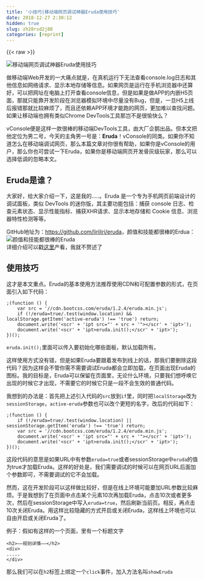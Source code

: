 ```yaml
---
title: '小技巧|移动端网页调试神器Eruda使用技巧' 
date: 2018-12-27 2:30:12
hidden: true
slug: zh28rsd2j88
categories: [reprint]
---
```


{{< raw >}}

                    
<p><span class="img-wrap"><img data-src="/img/bVXvig?w=2396&amp;h=1302" src="https://static.alili.tech/img/bVXvig?w=2396&amp;h=1302" alt="移动端网页调试神器Eruda使用技巧" title="移动端网页调试神器Eruda使用技巧" style="cursor: pointer; display: inline;"></span></p>
<p>做移动端Web开发的一大痛点就是，在真机运行下无法查看console.log日志和其他信息如网络请求、显示本地存储等信息。如果网页是运行在手机浏览器中还算好，可以把网址在电脑上打开查看console信息，但是如果是做APP的内嵌H5页面，那就只能靠开发阶段在浏览器模拟环境中尽量没有Bug，但是，一旦H5上线后报错那就比较麻烦了，而且还依赖APP环境才能跑的网页，更加难以查找问题。如果让移动端也拥有类似Chrome DevTools工具那岂不是很愉快么？</p>
<p>vConsole便是这样一款很棒的移动端DevTools工具，由大厂企鹅出品。但本文把他定位为男二号，今天的主角男一号是：<strong>Eruda</strong>！vConsole的同类。如果你不知道怎么在移动端调试网页，那么本篇文章对你很有帮助，如果你是vConsole的用户，那么你也可尝试一下Eruda，如果你是移动端网页开发骨灰级玩家，那么可以选择低调的忽略本文。</p>
<h2 id="articleHeader0">Eruda是谁？</h2>
<p>大家好，给大家介绍一下，这是我的.....。Eruda 是一个专为手机网页前端设计的调试面板，类似 DevTools 的迷你版，其主要功能包括：捕获 console 日志、检查元素状态、显示性能指标、捕获XHR请求、显示本地存储和 Cookie 信息、浏览器特性检测等等。</p>
<p>GitHub地址为：<a href="https://github.com/liriliri/eruda" rel="nofollow noreferrer" target="_blank">https://github.com/liriliri/eruda</a>，颜值和技能都很棒的Erdua：<br><span class="img-wrap"><img data-src="/img/remote/1460000011759305" src="https://static.alili.tech/img/remote/1460000011759305" alt="颜值和技能都很棒的Eruda" title="颜值和技能都很棒的Eruda" style="cursor: pointer;"></span><br>详细介绍可以戳<a href="https://github.com/liriliri/eruda/blob/master/doc/README_CN.md" rel="nofollow noreferrer" target="_blank">这里</a>产看，我就不赘述了</p>
<h2 id="articleHeader1">使用技巧</h2>
<p>这才是本文重点。Eruda的基本使用方法推荐使用CDN和可配置参数的形式，在页面引入如下代码：</p>
<div class="widget-codetool" style="display:none;">
      <div class="widget-codetool--inner">
      <span class="selectCode code-tool" data-toggle="tooltip" data-placement="top" title="" data-original-title="全选"></span>
      <span type="button" class="copyCode code-tool" data-toggle="tooltip" data-placement="top" data-clipboard-text=";(function () {
    var src = '//cdn.bootcss.com/eruda/1.2.4/eruda.min.js';
    if (!/eruda=true/.test(window.location) &amp;&amp; localStorage.getItem('active-eruda') !== 'true') return;
    document.write('<scr' + 'ipt src=&quot;' + src + '&quot;></scr' + 'ipt>');
    document.write('<scr' + 'ipt>eruda.init();</scr' + 'ipt>');
})();" title="" data-original-title="复制"></span>
      <span type="button" class="saveToNote code-tool" data-toggle="tooltip" data-placement="top" title="" data-original-title="放进笔记"></span>
      </div>
      </div><pre class="javascript hljs"><code class="javascript">;(<span class="hljs-function"><span class="hljs-keyword">function</span> (<span class="hljs-params"></span>) </span>{
    <span class="hljs-keyword">var</span> src = <span class="hljs-string">'//cdn.bootcss.com/eruda/1.2.4/eruda.min.js'</span>;
    <span class="hljs-keyword">if</span> (!<span class="hljs-regexp">/eruda=true/</span>.test(<span class="hljs-built_in">window</span>.location) &amp;&amp; localStorage.getItem(<span class="hljs-string">'active-eruda'</span>) !== <span class="hljs-string">'true'</span>) <span class="hljs-keyword">return</span>;
    <span class="hljs-built_in">document</span>.write(<span class="hljs-string">'&lt;scr'</span> + <span class="hljs-string">'ipt src="'</span> + src + <span class="hljs-string">'"&gt;&lt;/scr'</span> + <span class="hljs-string">'ipt&gt;'</span>);
    <span class="hljs-built_in">document</span>.write(<span class="hljs-string">'&lt;scr'</span> + <span class="hljs-string">'ipt&gt;eruda.init();&lt;/scr'</span> + <span class="hljs-string">'ipt&gt;'</span>);
})();</code></pre>
<p><code>eruda.init();</code>里面可以传入要初始化哪些面板，默认加载所有。</p>
<p>这样使用方式没有错，但是如果Eruda要跟着发布到线上的话，那我们要删除这段代码？因为这样会不管你需不需要调试Eruda都会立即加载，在页面出现Eruda的图标。我的目标是，Eruda可以保留在页面里，无论什么环境，只要我们想呼唤它出现的时候它才出现，不需要它的时候它只是一段不会生效的普通代码。</p>
<p>我想到的办法是：首先把上述引入代码的<code>src</code>放到<code>if</code>里，同时把<code>localStorage</code>改为<code>sessionStorage</code>，<code>active-eruda</code>参数也可以改个更短的名字，改后的代码如下：</p>
<div class="widget-codetool" style="display:none;">
      <div class="widget-codetool--inner">
      <span class="selectCode code-tool" data-toggle="tooltip" data-placement="top" title="" data-original-title="全选"></span>
      <span type="button" class="copyCode code-tool" data-toggle="tooltip" data-placement="top" data-clipboard-text=";(function () {
    if (!/eruda=true/.test(window.location) || sessionStorage.getItem('eruda') !== 'true') return;
    var src = '//cdn.bootcss.com/eruda/1.2.4/eruda.min.js';
    document.write('<scr' + 'ipt src=&quot;' + src + '&quot;></scr' + 'ipt>');
    document.write('<scr' + 'ipt>eruda.init();</scr' + 'ipt>');
})();" title="" data-original-title="复制"></span>
      <span type="button" class="saveToNote code-tool" data-toggle="tooltip" data-placement="top" title="" data-original-title="放进笔记"></span>
      </div>
      </div><pre class="javascript hljs"><code class="js">;(<span class="hljs-function"><span class="hljs-keyword">function</span> (<span class="hljs-params"></span>) </span>{
    <span class="hljs-keyword">if</span> (!<span class="hljs-regexp">/eruda=true/</span>.test(<span class="hljs-built_in">window</span>.location) || sessionStorage.getItem(<span class="hljs-string">'eruda'</span>) !== <span class="hljs-string">'true'</span>) <span class="hljs-keyword">return</span>;
    <span class="hljs-keyword">var</span> src = <span class="hljs-string">'//cdn.bootcss.com/eruda/1.2.4/eruda.min.js'</span>;
    <span class="hljs-built_in">document</span>.write(<span class="hljs-string">'&lt;scr'</span> + <span class="hljs-string">'ipt src="'</span> + src + <span class="hljs-string">'"&gt;&lt;/scr'</span> + <span class="hljs-string">'ipt&gt;'</span>);
    <span class="hljs-built_in">document</span>.write(<span class="hljs-string">'&lt;scr'</span> + <span class="hljs-string">'ipt&gt;eruda.init();&lt;/scr'</span> + <span class="hljs-string">'ipt&gt;'</span>);
})();</code></pre>
<p>这段代码的意思是如果URL中有参数<code>eruda=true</code>或者sessionStorage中<code>eruda</code>的值为true才加载Eruda。这样的好处是，我们需要调试的时候可以在网页URL后面加个参数即可，不需要调试的它不会加载。</p>
<p>然而，这在开发阶段可以这样做比较好，但是在线上环境可能要加URL参数比较麻烦。于是我想到了在页面中点击某个元素10次再加载Eruda，点击10次或者更多次，然后在sessionStorage中写入<code>eruda=true</code>，然后刷新当前页。相反，再点击10次关闭Eruda。用这样比较隐藏的方式开启或关闭Eruda，这样线上环境也可以自由开启或关闭Eruda了。</p>
<p>例子：假如有这样的一个页面，里有一个标题文字</p>
<div class="widget-codetool" style="display:none;">
      <div class="widget-codetool--inner">
      <span class="selectCode code-tool" data-toggle="tooltip" data-placement="top" title="" data-original-title="全选"></span>
      <span type="button" class="copyCode code-tool" data-toggle="tooltip" data-placement="top" data-clipboard-text="<h2>——规则详情——</h2>
<div>
.....
</div>" title="" data-original-title="复制"></span>
      <span type="button" class="saveToNote code-tool" data-toggle="tooltip" data-placement="top" title="" data-original-title="放进笔记"></span>
      </div>
      </div><pre class="xml hljs"><code class="html"><span class="hljs-tag">&lt;<span class="hljs-name">h2</span>&gt;</span>——规则详情——<span class="hljs-tag">&lt;/<span class="hljs-name">h2</span>&gt;</span>
<span class="hljs-tag">&lt;<span class="hljs-name">div</span>&gt;</span>
.....
<span class="hljs-tag">&lt;/<span class="hljs-name">div</span>&gt;</span></code></pre>
<p>那么我们可以在<code>h2</code>标签上绑定一个<code>click</code>事件，加入方法名叫<code>showEruda</code></p>
<div class="widget-codetool" style="display:none;">
      <div class="widget-codetool--inner">
      <span class="selectCode code-tool" data-toggle="tooltip" data-placement="top" title="" data-original-title="全选"></span>
      <span type="button" class="copyCode code-tool" data-toggle="tooltip" data-placement="top" data-clipboard-text="<h2 onclick=&quot;showEruda&quot;>——规则详情——</h2>
<div>
.....
</div>

<script>
var count = 0;
function showEruda () {
    if (count >= 10) {    
        var erdua = sessionStorage.getItem('erdua');
        if (!erdua || erdua === 'false'){
            sessionStorage.setItem('eruda', 'true')
        } else {
            sessionStorage.setItem('eruda', 'false')
        }
        location.reload()
    }
    count++
}
</script>" title="" data-original-title="复制"></span>
      <span type="button" class="saveToNote code-tool" data-toggle="tooltip" data-placement="top" title="" data-original-title="放进笔记"></span>
      </div>
      </div><pre class="xml hljs"><code class="html"><span class="hljs-tag">&lt;<span class="hljs-name">h2</span> <span class="hljs-attr">onclick</span>=<span class="hljs-string">"showEruda"</span>&gt;</span>——规则详情——<span class="hljs-tag">&lt;/<span class="hljs-name">h2</span>&gt;</span>
<span class="hljs-tag">&lt;<span class="hljs-name">div</span>&gt;</span>
.....
<span class="hljs-tag">&lt;/<span class="hljs-name">div</span>&gt;</span>

<span class="hljs-tag">&lt;<span class="hljs-name">script</span>&gt;</span><span class="actionscript">
<span class="hljs-keyword">var</span> count = <span class="hljs-number">0</span>;
<span class="hljs-function"><span class="hljs-keyword">function</span> <span class="hljs-title">showEruda</span> <span class="hljs-params">()</span> </span>{
    <span class="hljs-keyword">if</span> (count &gt;= <span class="hljs-number">10</span>) {    
        <span class="hljs-keyword">var</span> erdua = sessionStorage.getItem(<span class="hljs-string">'erdua'</span>);
        <span class="hljs-keyword">if</span> (!erdua || erdua === <span class="hljs-string">'false'</span>){
            sessionStorage.setItem(<span class="hljs-string">'eruda'</span>, <span class="hljs-string">'true'</span>)
        } <span class="hljs-keyword">else</span> {
            sessionStorage.setItem(<span class="hljs-string">'eruda'</span>, <span class="hljs-string">'false'</span>)
        }
        location.reload()
    }
    count++
}
</span><span class="hljs-tag">&lt;/<span class="hljs-name">script</span>&gt;</span></code></pre>
<p>这样点击规则详情10次就可以唤起Eruda了，再点击10次就关闭Eruda，反正我觉得这样挺好的。</p>
<p>不知道大家都是怎么用的呢？</p>

                
{{< /raw >}}

# 版权声明
本文资源来源互联网，仅供学习研究使用，版权归该资源的合法拥有者所有，

本文仅用于学习、研究和交流目的。转载请注明出处、完整链接以及原作者。

原作者若认为本站侵犯了您的版权，请联系我们，我们会立即删除！

## 原文标题
小技巧|移动端网页调试神器Eruda使用技巧

## 原文链接
[https://segmentfault.com/a/1190000011759300](https://segmentfault.com/a/1190000011759300)

